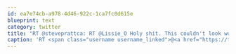 ```yaml
---
id: ea7e74cb-a978-4d46-922c-1ca7fc0d615e
blueprint: text
category: twitter
title: "RT @steveprattca: RT @Lissie_O Holy shit. This couldn't look worse if it were fucking STAGED http://bit.ly/atQoAg #g20 #insane"
caption: 'RT <span class="username username_linked">@<a href="https://twitter.com/steveprattca" title="stevepratt">steveprattca</a></span>: RT <span class="username username_linked">@<a href="https://twitter.com/Lissie_O" title="Elisabeth Osmari">Lissie_O</a></span> Holy shit. This couldn''t look worse if it were fucking STAGED http://bit.ly/atQoAg <span class="hashtag hashtag_local">#<a href="http://tweettemp.darylchymko.ca/?tag=g20">g20</a> <span class="hashtag hashtag_local">#<a href="http://tweettemp.darylchymko.ca/?tag=insane">insane</a>'
---
```

